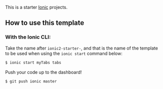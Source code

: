 This is a starter [Ionic](http://ionicframework.com/docs/) projects.

## How to use this template


### With the Ionic CLI:

Take the name after `ionic2-starter-`, and that is the name of the template to be used when using the `ionic start` command below:

```bash
$ ionic start myTabs tabs
```

Push your code up to the dashboard!

```bash
$ git push ionic master
```
